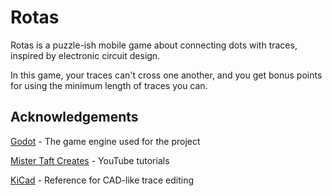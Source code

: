 # Rotas
Rotas is a puzzle-ish mobile game about connecting dots with traces, inspired by electronic circuit design.

In this game, your traces can't cross one another, and you get bonus points for using the minimum length of traces you can.

## Acknowledgements

[Godot](https://godotengine.org/) - The game engine used for the project

[Mister Taft Creates](https://www.youtube.com/playlist?list=PL4vbr3u7UKWqwQlvwvgNcgDL1p_3hcNn2) - YouTube tutorials

[KiCad](https://gitlab.com/kicad/code/kicad/) - Reference for CAD-like trace editing